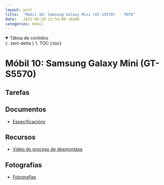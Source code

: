 ```yaml
---
layout: post
title:  "Mobil 10: Samsung Galaxy Mini (GT-S5570)  - PDTE"
date:   2022-09-29 12:54:00 +0200
categories: mobil
---
```


<details open markdown="block">
  <summary>
    Táboa de contidos
  </summary>
  {: .text-delta }
1. TOC
{:toc}
</details>


# Móbil 10: Samsung Galaxy Mini (GT-S5570)

## Tarefas

 
 



## Documentos
* [Especificacións](https://www.google.com/search?q=samsung+gt-s5570&oq=samsung+GT-S5570&aqs=chrome.0.0i512l7j0i22i30l3.14738j0j7&sourceid=chrome&ie=UTF-8)
<!-- 
* [Impextrom](https://nadiemellamagallina.com/es/manuales/smartphones-1/apple-5/apple-iphone-6-208/)
* [iFixit](https://es.ifixit.com/Device/iPhone_6)

* [Guia SOSAV](https://www.sosav.com/es/guias/telefonos/iphone/iphone-6/)
-->

## Recursos
 - [Vídeo do proceso de desmontaxe](https://www.youtube.com/watch?v=Or4soACfwJc&ab_channel=VRM24.com)


## Fotografías

 * [Fotografías]({{site.baseurl}}/taller/mobiles/10/fotos/fotos.pdf)